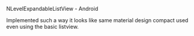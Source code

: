 NLevelExpandableListView - Android 

Implemented such a way it looks like same material design compact used even using the basic listview.
